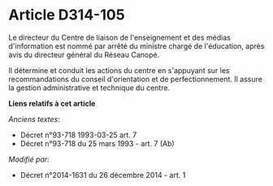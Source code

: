 # Article D314-105

Le directeur du Centre de liaison de l'enseignement et des médias d'information est nommé par arrêté du ministre chargé de
l'éducation, après avis du directeur général du    Réseau Canopé. 

Il détermine et conduit les actions du centre en s'appuyant sur les recommandations du conseil d'orientation et de
perfectionnement. Il assure la gestion administrative et technique du centre.

**Liens relatifs à cet article**

_Anciens textes_:

  - Décret n°93-718 1993-03-25 art. 7
  - Décret n°93-718 du 25 mars 1993 - art. 7 (Ab)

_Modifié par_:

  - Décret n°2014-1631 du 26 décembre 2014 - art. 1

